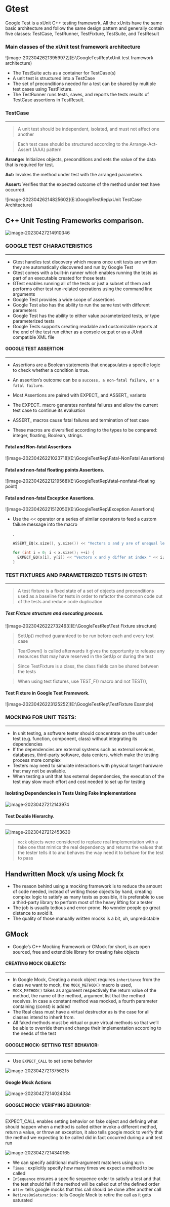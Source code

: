 # Gtest 

Google Test is a xUnit C++ testing framework, All the xUnits have the same basic architecture and follow the same design pattern and generally contain five classes: TestCase, TestRunner, TestFixture, TestSuite, and TestResult



### Main classes of the xUnit test framework architecture



![image-20230426213959972](E:\GoogleTestRep\xUnit test framework architecture)

- The TestSuite acts as a container for TestCase(s)
- A unit test is structured into a TestCase
- The set of preconditions needed for a test can be shared by multiple test cases using TestFixture.
- The TestRunner runs tests, saves, and reports the tests results of TestCase assertions in TestResult.



### TestCase

---

> A unit test should be independent, isolated, and must not affect one another

> Each test case should be structured according to the Arrange-Act-Assert (AAA) pattern

**Arrange:**  Initializes objects, preconditions and sets the value of the data that is required for test.

**Act:**  Invokes the method under test with the arranged parameters.

**Assert:** Verifies that the expected outcome of the method under test have occurred.

![image-20230426214825602](E:\GoogleTestRep\xUnit TestCase Architecture)





## C++ Unit Testing Frameworks comparison.

![image-20230427214910346](E:\google-test-knowledge\test_frameworks_comparison)

### GOOGLE TEST CHARACTERISTICS

---

- Gtest handles test discovery which means once unit tests are written they are automatically discovered and run by Google Test
- Gtest  comes with a built-in runner which enables running the tests as part of an executable created for those tests
- GTest enables running all of the tests or just a subset of them and performs other test run-related operations using the command line arguments
- Google Test provides a wide scope of assertions
- Google Test also has the ability to run the same test with different parameters
- Google Test has the ability to either value parameterized tests, or type parameterized tests
- Google Tests supports creating readable and customizable reports at the end of the test run either as a console output or as a JUnit compatible XML file



#### GOOGLE TEST ASSERTION:

---

- Assertions are a Boolean statements that encapsulates a specific logic to check whether a condition is true.  

- An assertion’s outcome can be a `success, a non-fatal failure, or a fatal failure`.
- Most Assertions are paired with EXPECT_ and ASSERT_ variants
- The EXPECT_ macro generates nonfatal failures and allow the current test case to continue its evaluation
-  ASSERT_ macros cause fatal failures and termination of test case
- These macros are diversified according to the types to be compared: integer, floating, Boolean, strings.

#### Fatal and Non-fatal Assertions

![image-20230426221023718](E:\GoogleTestRep\Fatal-NonFatal Assertions)

#### Fatal and non-fatal floating points Assertions.



![image-20230426221219568](E:\GoogleTestRep\fatal-nonfatal-floating point)

#### Fatal and non-fatal Exception Assertions.

![image-20230426221512050](E:\GoogleTestRep\Exception Assertions)

- Use the << operator or a series of similar operators to feed a custom failure message into the macro

  .

  ```C++
  ASSERT_EQ(x.size(), y.size()) << "Vectors x and y are of unequal length";
  
  for (int i = 0; i < x.size(); ++i) {
    EXPECT_EQ(x[i], y[i]) << "Vectors x and y differ at index " << i;
  }
  ```

  

### TEST FIXTURES AND PARAMETERIZED TESTS IN GTEST:

---

> A test fixture is a fixed state of a set of objects and preconditions used as a baseline for tests in order to refactor the common code out of the tests and reduce code duplication

##### Test Fixture structure and executing process.

![image-20230426222732463](E:\GoogleTestRep\Test Fixture structure)

> SetUp() method guaranteed to be run before each and every test case

> TearDown() is called afterwards it gives the opportunity to release any resources that may have reserved in the SetUp or during the test

>Since TestFixture  is a class, the class fields can be shared between the tests

>  When using test fixtures,  use TEST_F() macro and not TEST(),

#### Test Fixture in Google Test Framework.

![image-20230426223125252](E:\GoogleTestRep\TestFixture Example)



### MOCKING FOR UNIT TESTS:

---

- In unit testing, a software tester should concentrate on the unit under test (e.g. function, component, class) without integrating its dependencies
- If the dependencies are external systems such as external services, databases, third-party software, data centers, which make the testing process more complex
- Testers may need to simulate interactions with physical target hardware that may not be available.
- When testing a unit that has external dependencies, the execution of the test may slow much effort and cost needed to set up for testing

#### Isolating Dependencies in Tests Using Fake Implementations

![image-20230427212143974](E:\google-test-knowledge\isolate_dependencies)



#### Test Double Hierarchy.

---



![image-20230427212453630](E:\google-test-knowledge\test_doubles)

> `mock` objects were considered to replace real implementation with a fake one that mimics the real dependency and returns the values that the tester tells it to and behaves the way need it to behave for the test to pass



## Handwritten Mock v/s using Mock fx

- The reason behind using a mocking framework is to reduce the amount of code needed, instead of writing those objects by hand, creating complex logic to satisfy as many tests as possible, it is preferable to use a third-party library to perform most of the heavy lifting for a tester 
- The job is usually tedious and error-prone. No wonder people go great distance to avoid it.
- The quality of those manually written mocks is a bit, uh, unpredictable

## GMock

- Google’s C++ Mocking Framework or GMock for short, is an open sourced, free and extendible library for creating fake objects

#### CREATING MOCK OBJECTS:

---

- In Google Mock, Creating a mock object requires `inheritance` from the class we want to mock, the `MOCK_METHOD()` macro is used,
- `MOCK_METHOD()` takes as argument respectively the return value of the method, the name of the method, argument list that the method receives. In case a constant method was mocked, a fourth parameter containing (const) is added
- The Real class must have a virtual destructor as is the case for all classes intend to inherit from.
- All faked methods must be virtual or pure virtual methods so that we’ll be able to override them and change their implementation according to the needs of the test

#### GOOGLE MOCK: SETTING TEST BEHAVIOR:

---

- Use `EXPECT_CALL` to set some behavior 

![image-20230427213756215](E:\google-test-knowledge\expect_call_maro)

#### Google Mock Actions

![image-20230427214024334](E:\google-test-knowledge\mock_actions)

#### GOOGLE MOCK: VERIFYING BEHAVIOR:

---

EXPECT_CALL enables setting behavior on fake object and defining what should happen when a method is called either invoke a different method, return a value, or throw an exception, it also tells google mock to verify that the method we expecting to be called did in fact occurred during a unit test run

![image-20230427214340165](E:\google-test-knowledge\expect_call_behavior)

- We can specify additional multi-argument matchers using `With`
- `Times` : explicitly specify how many times we expect a method to be called
- `InSequence` ensures a specific sequence order to satisfy a test and that the test should fail if the method will be called out of the defined order
- `After` tells google mocks that this call should be done after another call
- `RetiresOnSaturation` :  tells Google Mock to retire the call as it gets saturated

